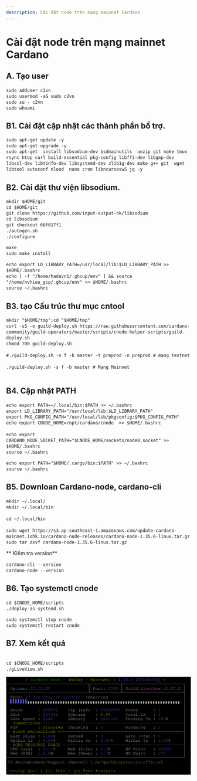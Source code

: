 ```yaml
---
description: Cài đặt node trên mạng mainnet Cardano
---
```


# Cài đặt node trên mạng mainnet Cardano

## A. Tạo user
```
sudo adduser c2vn
sudo usermod -aG sudo c2vn
sudo su - c2vn
sudo whoami
```
## B1. Cài đặt cập nhật các thành phần bổ trợ. 
```
sudo apt-get update -y
sudo apt-get upgrade -y
sudo apt-get  install libsodium-dev bsdmainutils  unzip git make tmux rsync htop curl build-essential pkg-config libffi-dev libgmp-dev libssl-dev libtinfo-dev libsystemd-dev zlib1g-dev make g++ git  wget  libtool autoconf nload  nano cron libncursesw5 jq -y
```

## B2. Cài đặt thư viện libsodium.

```
mkdir $HOME/git	
cd $HOME/git	
git clone https://github.com/input-output-hk/libsodium	
cd libsodium	
git checkout 66f017f1	
./autogen.sh	
./configure	
```	

```		
make	
sudo make install	
```	
```	
echo export LD_LIBRARY_PATH=/usr/local/lib:$LD_LIBRARY_PATH >> $HOME/.bashrc
echo [ -f "/home/hadavn1/.ghcup/env" ] && source "/home/nvhieu_gcp/.ghcup/env" >> $HOME/.bashrc 
source ~/.bashrc
```



## B3. tạo Cấu trúc thư mục cntool


```
mkdir "$HOME/tmp";cd "$HOME/tmp"
curl -sS -o guild-deploy.sh https://raw.githubusercontent.com/cardano-community/guild-operators/master/scripts/cnode-helper-scripts/guild-deploy.sh
chmod 700 guild-deploy.sh

#./guild-deploy.sh -s f -b master -t preprod -n preprod # mạng testnet

./guild-deploy.sh -s f -b master # Mạng Mainnet


```


## B4. Cập nhật PATH

```
echo export PATH=~/.local/bin:$PATH >> ~/.bashrc
export LD_LIBRARY_PATH="/usr/local/lib:$LD_LIBRARY_PATH" 
export PKG_CONFIG_PATH="/usr/local/lib/pkgconfig:$PKG_CONFIG_PATH"
echo export CNODE_HOME=/opt/cardano/cnode  >> $HOME/.bashrc

echo export CARDANO_NODE_SOCKET_PATH="$CNODE_HOME/sockets/node0.socket" >> $HOME/.bashrc
source ~/.bashrc
```


```
echo export PATH="$HOME/.cargo/bin:$PATH" >> ~/.bashrc
source ~/.bashrc
```


## B5. Downloan Cardano-node, cardano-cli

```
mkdir ~/.local/
mkdir ~/.local/bin

cd ~/.local/bin

sudo wget https://s3.ap-southeast-1.amazonaws.com/update-cardano-mainnet.iohk.io/cardano-node-releases/cardano-node-1.35.6-linux.tar.gz
sudo tar zxvf cardano-node-1.35.6-linux.tar.gz
```
** Kiểm tra version**

```
cardano-cli --version
cardano-node --version
```

## B6. Tạo systemctl cnode

```
cd $CNODE_HOME/scripts
./deploy-as-systemd.sh
```

```
sudo systemctl stop cnode
sudo systemctl restart cnode
```
## B7. Xem kết quả

```

cd $CNODE_HOME/scripts
./gLiveView.sh
```

![](img/gLv.png)



